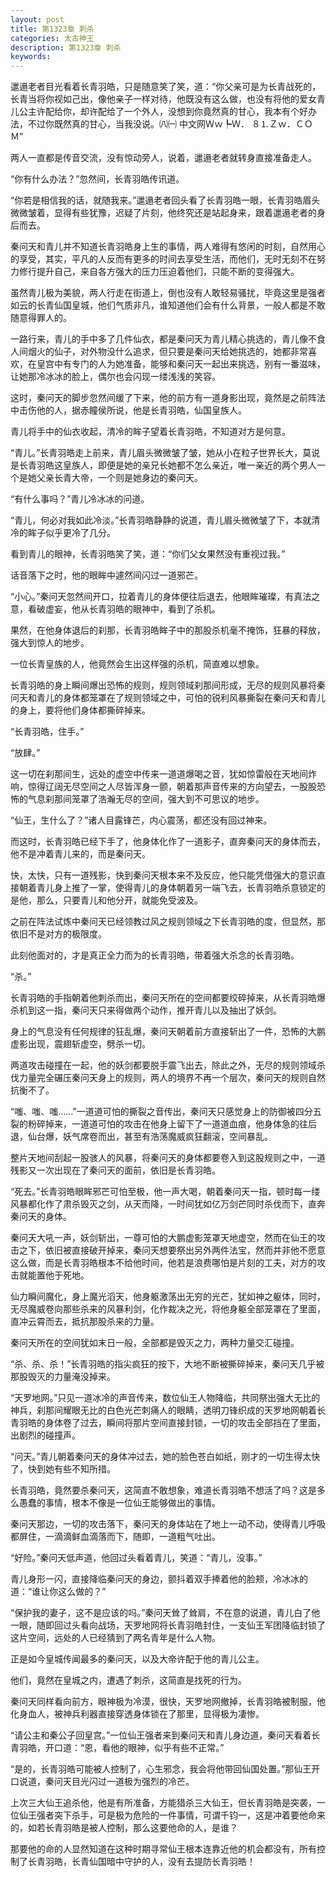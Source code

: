 ```yaml
---
layout: post
title: 第1323章 刺杀
categories: 太古神王
description: 第1323章 刺杀
keywords:
---
```


邋遢老者目光看着长青羽皓，只是随意笑了笑，道：“你父亲可是为长青战死的，长青当将你视如己出，像他亲子一样对待，他既没有这么做，也没有将他的爱女青儿公主许配给你，却许配给了一个外人，没想到你竟然真的甘心，我本有个好办法，不过你既然真的甘心，当我没说。㈧㈠ 中文网Ｗｗ┡Ｗ． ８⒈Ｚｗ．ＣＯＭ”

两人一直都是传音交流，没有惊动旁人，说着，邋遢老者就转身直接准备走人。

“你有什么办法？”忽然间，长青羽皓传讯道。

“你若是相信我的话，就随我来。”邋遢老者回头看了长青羽皓一眼，长青羽皓眉头微微皱着，显得有些犹豫，迟疑了片刻，他终究还是站起身来，跟着邋遢老者的身后而去。

秦问天和青儿并不知道长青羽皓身上生的事情，两人难得有悠闲的时刻，自然用心的享受，其实，平凡的人反而有更多的时间去享受生活，而他们，无时无刻不在努力修行提升自己，来自各方强大的压力压迫着他们，只能不断的变得强大。

虽然青儿极为美貌，两人行走在街道上，倒也没有人敢轻易骚扰，毕竟这里是强者如云的长青仙国皇城，他们气质非凡，谁知道他们会有什么背景，一般人都是不敢随意得罪人的。

一路行来，青儿的手中多了几件仙衣，都是秦问天为青儿精心挑选的，青儿像不食人间烟火的仙子，对外物没什么追求，但只要是秦问天给她挑选的，她都非常喜欢，在皇宫中有专门的人为她准备，能够和秦问天一起出来挑选，别有一番滋味，让她那冷冰冰的脸上，偶尔也会闪现一缕浅浅的笑容。

这时，秦问天的脚步忽然间缓了下来，他的前方有一道身影出现，竟然是之前阵法中击伤他的人，据赤瞳侯所说，他是长青羽皓，仙国皇族人。

青儿将手中的仙衣收起，清冷的眸子望着长青羽皓，不知道对方是何意。

“青儿。”长青羽皓走上前来，青儿眉头微微皱了皱，她从小在粒子世界长大，莫说是长青羽皓这皇族人，即便是她的亲兄长她都不怎么亲近，唯一亲近的两个男人一个是她父亲长青大帝，一个则是她身边的秦问天。

“有什么事吗？”青儿冷冰冰的问道。

“青儿，何必对我如此冷淡。”长青羽皓静静的说道，青儿眉头微微皱了下，本就清冷的眸子似乎更冷了几分。

看到青儿的眼神，长青羽皓笑了笑，道：“你们父女果然没有重视过我。”

话音落下之时，他的眼眸中遽然间闪过一道邪芒。

“小心。”秦问天忽然间开口，拉着青儿的身体便往后退去，他眼眸璀璨，有真法之意，看破虚妄，他从长青羽皓的眼神中，看到了杀机。

果然，在他身体退后的刹那，长青羽皓眸子中的那股杀机毫不掩饰，狂暴的释放，强大到惊人的地步。

一位长青皇族的人，他竟然会生出这样强的杀机，简直难以想象。

长青羽皓的身上瞬间爆出恐怖的规则，规则领域刹那间形成，无尽的规则风暴将秦问天和青儿的身体都笼罩在了规则领域之中，可怕的锐利风暴撕裂在秦问天和青儿的身上，要将他们身体都撕碎掉来。

“长青羽皓，住手。”

“放肆。”

这一切在刹那间生，远处的虚空中传来一道道爆喝之音，犹如惊雷般在天地间炸响，惊得辽阔无尽空间之人尽皆浑身一颤，朝着那声音传来的方向望去，一股股恐怖的气息刹那间笼罩了浩瀚无尽的空间，强大到不可思议的地步。

“仙王，生什么了？”诸人目露锋芒，内心震荡，都还没有回过神来。

而这时，长青羽皓已经下手了，他身体化作了一道影子，直奔秦问天的身体而去，他不是冲着青儿来的，而是秦问天。

快，太快，只有一道残影，快到秦问天根本来不及反应，他只能凭借强大的意识直接朝着青儿身上推了一掌，使得青儿的身体朝着另一端飞去，长青羽皓杀意锁定的是他，那么，只要青儿和他分开，就能免受波及。

之前在阵法试炼中秦问天已经领教过风之规则领域之下长青羽皓的度，但显然，那依旧不是对方的极限度。

此刻他面对的，才是真正全力而为的长青羽皓，带着强大杀念的长青羽皓。

“杀。”

长青羽皓的手指朝着他刺杀而出，秦问天所在的空间都要绞碎掉来，从长青羽皓爆杀机到这一指，秦问天只来得做两个动作，推开青儿以及抽出了妖剑。

身上的气息没有任何规律的狂乱爆，秦问天朝着前方直接斩出了一件，恐怖的大鹏虚影出现，震翅斩虚空，劈杀一切。

两道攻击碰撞在一起，他的妖剑都要脱手震飞出去，除此之外，无尽的规则领域杀伐力量完全碾压秦问天身上的规则，两人的境界不再一个层次，秦问天的规则自然抗衡不了。

“嗤、嗤、嗤……”一道道可怕的撕裂之音传出，秦问天只感觉身上的防御被四分五裂的粉碎掉来，一道道可怕的攻击在他身上留下了一道道血痕，他身体急的往后退，仙台爆，妖气席卷而出，甚至有浩荡魔威疯狂翻滚，空间暴乱。

整片天地间刮起一股骇人的风暴，将秦问天的身体都要卷入到这股规则之中，一道残影又一次出现在了秦问天的面前，依旧是长青羽皓。

“死去。”长青羽皓眼眸邪芒可怕至极，他一声大喝，朝着秦问天一指，顿时每一缕风暴都化作了肃杀毁灭之剑，从天而降，一时间犹如亿万剑芒同时杀伐而下，直奔秦问天的身体。

秦问天大吼一声，妖剑斩出，一尊可怕的大鹏虚影笼罩天地虚空，然而在仙王的攻击之下，依旧被直接破开掉来，秦问天想要祭出另外两件法宝，然而并非他不愿意这么做，而是长青羽皓根本不给他时间，他若是浪费哪怕是片刻的工夫，对方的攻击就能置他于死地。

仙力瞬间魔化，身上魔光滔天，他身躯激荡出无穷的光芒，犹如神之躯体，同时，无尽魔威卷向那些杀来的风暴利剑，化作裁决之光，将他身躯全部笼罩在了里面，直冲云霄而去，抵抗那股杀来的力量。

秦问天所在的空间犹如末日一般，全部都是毁灭之力，两种力量交汇碰撞。

“杀、杀、杀！”长青羽皓的指尖疯狂的按下，大地不断被撕碎掉来，秦问天几乎被那股毁灭的力量淹没掉来。

“天罗地网。”只见一道冰冷的声音传来，数位仙王人物降临，共同祭出强大无比的神兵，刹那间耀眼无比的白色光芒刺痛人的眼睛，透明刀锋织成的天罗地网朝着长青羽皓的身体卷了过去，瞬间将那片空间直接封锁，一切的攻击全部挡在了里面，出剧烈的碰撞声。

“问天。”青儿朝着秦问天的身体冲过去，她的脸色苍白如纸，刚才的一切生得太快了，快到她有些不知所措。

长青羽皓，竟然要杀秦问天，这简直不敢想象，难道长青羽皓不想活了吗？这是多么愚蠢的事情，根本不像是一位仙王能够做出的事情。

秦问天那边，一切的攻击落下，秦问天的身体站在了地上一动不动，使得青儿呼吸都屏住，一滴滴鲜血滴落而下，随即，一道粗气吐出。

“好险。”秦问天低声道，他回过头看着青儿，笑道：“青儿，没事。”

青儿身形一闪，直接降临秦问天的身边，颤抖着双手捧着他的脸颊，冷冰冰的道：“谁让你这么做的？”

“保护我的妻子，这不是应该的吗。”秦问天耸了耸肩，不在意的说道，青儿白了他一眼，随即回过头看向战场，天罗地网将长青羽皓封住，一支仙王军团降临封锁了这片空间，远处的人已经猜到了两名青年是什么人物。

正是如今皇城传闻最多的秦问天，以及大帝许配于他的青儿公主。

他们，竟然在皇城之内，遭遇了刺杀，这简直是找死的行为。

秦问天同样看向前方，眼神极为冷漠，很快，天罗地网撤掉，长青羽皓被制服，他化身血人，被神兵利器直接穿透身体锁在了那里，显得极为凄惨。

“请公主和秦公子回皇宫。”一位仙王强者来到秦问天和青儿身边道，秦问天看着长青羽皓，开口道：“恩，看他的眼神，似乎有些不正常。”

“是的，长青羽皓可能被人控制了，心生邪念，我会将他带回仙国处置。”那仙王开口说道，秦问天目光闪过一道极为强烈的冷芒。

上次三大仙王追杀他，他是有所准备，方能猎杀三大仙王，但长青羽皓是突袭，一位仙王强者突下杀手，可是极为危险的一件事情，可谓千钧一，这是冲着要他命来的，如若长青羽皓是被人控制，那么这要他命的人，是谁？

那要他的命的人显然知道在这种时期寻常仙王根本连靠近他的机会都没有，所有控制了长青羽皓，长青仙国暗中守护的人，没有去提防长青羽皓！
